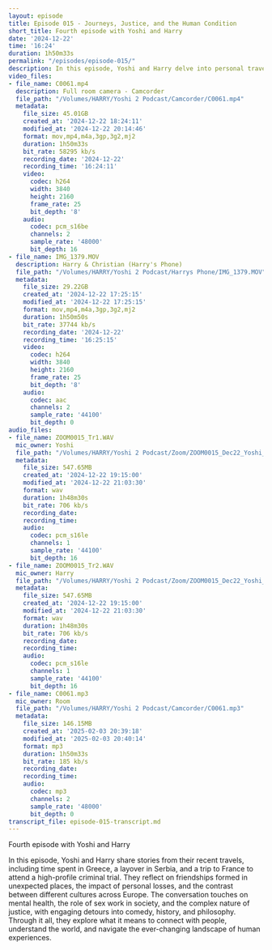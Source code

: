 ```yaml
---
layout: episode
title: Episode 015 - Journeys, Justice, and the Human Condition
short_title: Fourth episode with Yoshi and Harry
date: '2024-12-22'
time: '16:24'
duration: 1h50m33s
permalink: "/episodes/episode-015/"
description: In this episode, Yoshi and Harry delve into personal travel experiences, deep reflections on life, crime and justice, and the unexpected connections made along the way.
video_files:
- file_name: C0061.mp4
  description: Full room camera - Camcorder
  file_path: "/Volumes/HARRY/Yoshi 2 Podcast/Camcorder/C0061.mp4"
  metadata:
    file_size: 45.01GB
    created_at: '2024-12-22 18:24:11'
    modified_at: '2024-12-22 20:14:46'
    format: mov,mp4,m4a,3gp,3g2,mj2
    duration: 1h50m33s
    bit_rate: 58295 kb/s
    recording_date: '2024-12-22'
    recording_time: '16:24:11'
    video:
      codec: h264
      width: 3840
      height: 2160
      frame_rate: 25
      bit_depth: '8'
    audio:
      codec: pcm_s16be
      channels: 2
      sample_rate: '48000'
      bit_depth: 16
- file_name: IMG_1379.MOV
  description: Harry & Christian (Harry's Phone)
  file_path: "/Volumes/HARRY/Yoshi 2 Podcast/Harrys Phone/IMG_1379.MOV"
  metadata:
    file_size: 29.22GB
    created_at: '2024-12-22 17:25:15'
    modified_at: '2024-12-22 17:25:15'
    format: mov,mp4,m4a,3gp,3g2,mj2
    duration: 1h50m50s
    bit_rate: 37744 kb/s
    recording_date: '2024-12-22'
    recording_time: '16:25:15'
    video:
      codec: h264
      width: 3840
      height: 2160
      frame_rate: 25
      bit_depth: '8'
    audio:
      codec: aac
      channels: 2
      sample_rate: '44100'
      bit_depth: 0
audio_files:
- file_name: ZOOM0015_Tr1.WAV
  mic_owner: Yoshi
  file_path: "/Volumes/HARRY/Yoshi 2 Podcast/Zoom/ZOOM0015_Dec22_Yoshi_Harry/ZOOM0015_Tr1.WAV"
  metadata:
    file_size: 547.65MB
    created_at: '2024-12-22 19:15:00'
    modified_at: '2024-12-22 21:03:30'
    format: wav
    duration: 1h48m30s
    bit_rate: 706 kb/s
    recording_date:
    recording_time:
    audio:
      codec: pcm_s16le
      channels: 1
      sample_rate: '44100'
      bit_depth: 16
- file_name: ZOOM0015_Tr2.WAV
  mic_owner: Harry
  file_path: "/Volumes/HARRY/Yoshi 2 Podcast/Zoom/ZOOM0015_Dec22_Yoshi_Harry/ZOOM0015_Tr2.WAV"
  metadata:
    file_size: 547.65MB
    created_at: '2024-12-22 19:15:00'
    modified_at: '2024-12-22 21:03:30'
    format: wav
    duration: 1h48m30s
    bit_rate: 706 kb/s
    recording_date:
    recording_time:
    audio:
      codec: pcm_s16le
      channels: 1
      sample_rate: '44100'
      bit_depth: 16
- file_name: C0061.mp3
  mic_owner: Room
  file_path: "/Volumes/HARRY/Yoshi 2 Podcast/Camcorder/C0061.mp3"
  metadata:
    file_size: 146.15MB
    created_at: '2025-02-03 20:39:18'
    modified_at: '2025-02-03 20:40:14'
    format: mp3
    duration: 1h50m33s
    bit_rate: 185 kb/s
    recording_date:
    recording_time:
    audio:
      codec: mp3
      channels: 2
      sample_rate: '48000'
      bit_depth: 0
transcript_file: episode-015-transcript.md
---
```

Fourth episode with Yoshi and Harry

In this episode, Yoshi and Harry share stories from their recent travels, including time spent in Greece, a layover in Serbia, and a trip to France to attend a high-profile criminal trial. They reflect on friendships formed in unexpected places, the impact of personal losses, and the contrast between different cultures across Europe. The conversation touches on mental health, the role of sex work in society, and the complex nature of justice, with engaging detours into comedy, history, and philosophy. Through it all, they explore what it means to connect with people, understand the world, and navigate the ever-changing landscape of human experiences.
